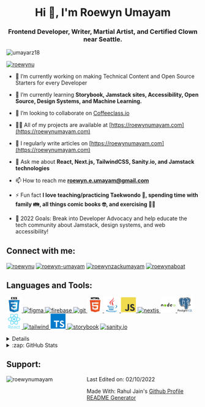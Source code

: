 
<h1 align="center">Hi 👋, I'm Roewyn Umayam</h1>
<h3 align="center">Frontend Developer, Writer, Martial Artist, and Certified Clown near Seattle.</h3>

<p align="left"> <img src="https://komarev.com/ghpvc/?username=umayarz18&label=Profile%20views&color=0e75b6&style=flat" alt="umayarz18" /> </p>

<p align="left"> <a href="https://twitter.com/roewynu" target="blank"><img src="https://img.shields.io/twitter/follow/roewynu?logo=twitter&style=for-the-badge" alt="roewynu" /></a> </p>

- 🔭 I’m currently working on making Technical Content and Open Source Starters for every Developer

- 🌱 I’m currently learning **Storybook, Jamstack sites, Accessibility, Open Source, Design Systems, and Machine Learning.**

- 👯 I’m looking to collaborate on [Coffeeclass.io](https://coffeeclass.io)

- 👨‍💻 All of my projects are available at [https://roewynumayam.com](https://roewynumayam.com)

- 📝 I regularly write articles on [https://roewynumayam.com](https://roewynumayam.com)

- 💬 Ask me about **React, Next.js, TailwindCSS, Sanity.io, and Jamstack technologies**

- 📫 How to reach me **roewyn.e.umayam@gmail.com**

- ⚡ Fun fact **I love teaching/practicing Taekwondo 🥋, spending time with family 👪, all things comic books 🤓, and exercising 🏋🏾**

- 🥅 2022 Goals: Break into Developer Advocacy and help educate the tech community about Jamstack, design systems, and web accessibility!


## Connect with me:

<p align="left">
<a href="https://twitter.com/roewynu" target="blank"><img align="center" src="https://raw.githubusercontent.com/rahuldkjain/github-profile-readme-generator/master/src/images/icons/Social/twitter.svg" alt="roewynu" height="30" width="40" /></a>
<a href="https://linkedin.com/in/roewyn-umayam" target="blank"><img align="center" src="https://raw.githubusercontent.com/rahuldkjain/github-profile-readme-generator/master/src/images/icons/Social/linked-in-alt.svg" alt="roewyn-umayam" height="30" width="40" /></a>
<a href="https://fb.com/roewynzackumayam/" target="blank"><img align="center" src="https://raw.githubusercontent.com/rahuldkjain/github-profile-readme-generator/master/src/images/icons/Social/facebook.svg" alt="roewynzackumayam" height="30" width="40" /></a>
<a href="https://instagram.com/roewynaboat" target="blank"><img align="center" src="https://raw.githubusercontent.com/rahuldkjain/github-profile-readme-generator/master/src/images/icons/Social/instagram.svg" alt="roewynaboat" height="30" width="40" /></a>
</p>

## Languages and Tools:
<p align="left" width="100%"> <a href="https://www.w3schools.com/css/" target="_blank" rel="noreferrer"> <img src="https://raw.githubusercontent.com/devicons/devicon/master/icons/css3/css3-original-wordmark.svg" alt="css3" width="40" height="40"/> </a> <a href="https://www.figma.com/" target="_blank" rel="noreferrer"> <img src="https://www.vectorlogo.zone/logos/figma/figma-icon.svg" alt="figma" width="40" height="40"/> </a> <a href="https://firebase.google.com/" target="_blank" rel="noreferrer"> <img src="https://www.vectorlogo.zone/logos/firebase/firebase-icon.svg" alt="firebase" width="40" height="40"/> </a> <a href="https://git-scm.com/" target="_blank" rel="noreferrer"> <img src="https://www.vectorlogo.zone/logos/git-scm/git-scm-icon.svg" alt="git" width="40" height="40"/> </a> <a href="https://www.w3.org/html/" target="_blank" rel="noreferrer"> <img src="https://raw.githubusercontent.com/devicons/devicon/master/icons/html5/html5-original-wordmark.svg" alt="html5" width="40" height="40"/> </a> <a href="https://www.java.com" target="_blank" rel="noreferrer"> <img src="https://raw.githubusercontent.com/devicons/devicon/master/icons/java/java-original.svg" alt="java" width="40" height="40"/> </a> <a href="https://developer.mozilla.org/en-US/docs/Web/JavaScript" target="_blank" rel="noreferrer"> <img src="https://raw.githubusercontent.com/devicons/devicon/master/icons/javascript/javascript-original.svg" alt="javascript" width="40" height="40"/> </a> <a href="https://nextjs.org/" target="_blank" rel="noreferrer"> <img src="https://cdn.worldvectorlogo.com/logos/nextjs-2.svg" alt="nextjs" width="40" height="40"/> </a> <a href="https://nodejs.org" target="_blank" rel="noreferrer"> <img src="https://raw.githubusercontent.com/devicons/devicon/master/icons/nodejs/nodejs-original-wordmark.svg" alt="nodejs" width="40" height="40"/> </a> <a href="https://www.postgresql.org" target="_blank" rel="noreferrer"> <img src="https://raw.githubusercontent.com/devicons/devicon/master/icons/postgresql/postgresql-original-wordmark.svg" alt="postgresql" width="40" height="40"/> </a> <a href="https://reactjs.org/" target="_blank" rel="noreferrer"> <img src="https://raw.githubusercontent.com/devicons/devicon/master/icons/react/react-original-wordmark.svg" alt="react" width="40" height="40"/> </a> <a href="https://tailwindcss.com/" target="_blank" rel="noreferrer"> <img src="https://www.vectorlogo.zone/logos/tailwindcss/tailwindcss-icon.svg" alt="tailwind" width="40" height="40"/> </a> <a href="https://www.typescriptlang.org/" target="_blank" rel="noreferrer"> <img src="https://raw.githubusercontent.com/devicons/devicon/master/icons/typescript/typescript-original.svg" alt="typescript" width="40" height="40"/> </a> 
<a href="https://storybook.js.org" target="_blank" rel="noreferrer"><img src="https://user-images.githubusercontent.com/61628982/150425758-6fecf2c4-943c-4349-9e39-7278a28be6cf.png" alt="storybook" width="40" height="40"/><a>
<a href="https://sanity.io" target="_blank" rel="noreferrer"><img src="https://user-images.githubusercontent.com/61628982/150426349-95fae764-821a-4b49-9d3a-b5260db742de.png" alt="sanity.io" width="40" height="40"/><a>
</p>

<details>
  <summary>:zap: Recent GitHub Activity</summary>
  
<!--START_SECTION:activity-->
1. ❌ Closed PR [#79](https://github.com/carlson-technologies/coffeeclass.io/pull/79) in [carlson-technologies/coffeeclass.io](https://github.com/carlson-technologies/coffeeclass.io)
2. 🗣 Commented on [#79](https://github.com/carlson-technologies/coffeeclass.io/issues/79) in [carlson-technologies/coffeeclass.io](https://github.com/carlson-technologies/coffeeclass.io)
3. 🗣 Commented on [#79](https://github.com/carlson-technologies/coffeeclass.io/issues/79) in [carlson-technologies/coffeeclass.io](https://github.com/carlson-technologies/coffeeclass.io)
4. 🗣 Commented on [#77](https://github.com/carlson-technologies/coffeeclass.io/issues/77) in [carlson-technologies/coffeeclass.io](https://github.com/carlson-technologies/coffeeclass.io)
5. 🗣 Commented on [#522](https://github.com/EddieHubCommunity/LinkFree/issues/522) in [EddieHubCommunity/LinkFree](https://github.com/EddieHubCommunity/LinkFree)
<!--END_SECTION:activity-->

</details>

  
<details>
  <summary>:zap: GitHub Stats</summary>
   <img align="left" src="https://github-readme-stats.vercel.app/api/top-langs?username=umayarz18&show_icons=true&count_private=true&locale=en&layout=compact" alt="umayarz18" 

&nbsp;<img align="center" src="https://github-readme-stats.vercel.app/api?username=umayarz18&show_icons=true&locale=en" alt="umayarz18" />

</details>


## Support:
<p><a href="https://www.buymeacoffee.com/roewynumayam"> <img align="left" src="https://cdn.buymeacoffee.com/buttons/v2/default-yellow.png" height="50" width="210" alt="roewynumayam" /></a></p>


Last Edited on: 02/10/2022

Made With: Rahul Jain's [Github Profile README Generator](https://rahuldkjain.github.io/gh-profile-readme-generator/)

